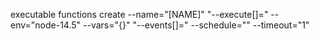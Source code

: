 executable functions create --name="[NAME]" "--execute[]=" --env="node-14.5" --vars="{}" "--events[]=" --schedule="" --timeout="1" 